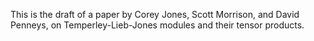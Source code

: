 This is the draft of a paper by Corey Jones, Scott Morrison, and David Penneys, on Temperley-Lieb-Jones modules and their tensor products.
